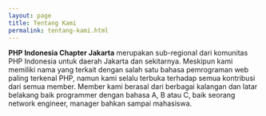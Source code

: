 ```yaml
---
layout: page
title: Tentang Kami
permalink: tentang-kami.html
---
```


**PHP Indonesia Chapter Jakarta** merupakan sub-regional dari komunitas PHP Indonesia untuk daerah Jakarta dan sekitarnya. Meskipun kami memiliki nama yang terkait dengan salah satu bahasa pemrograman web paling terkenal PHP, namun kami selalu terbuka terhadap semua kontribusi dari semua member. Member kami berasal dari berbagai kalangan dan latar belakang baik programmer dengan bahasa A, B atau C, baik seorang network engineer, manager bahkan sampai mahasiswa.
